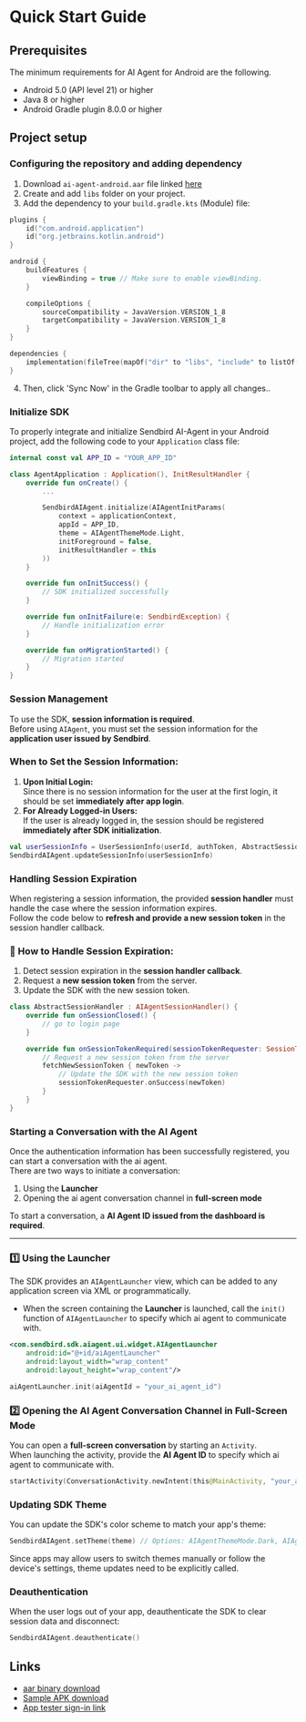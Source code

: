 # Quick Start Guide

## Prerequisites

The minimum requirements for AI Agent for Android are the following.

- Android 5.0 (API level 21) or higher
- Java 8 or higher
- Android Gradle plugin 8.0.0 or higher

## Project setup

### Configuring the repository and adding dependency
1. Download `ai-agent-android.aar` file linked [here]()
2. Create and add `libs` folder on your project.
3. Add the dependency to your `build.gradle.kts` (Module) file:
```kotlin
plugins {
    id("com.android.application")
    id("org.jetbrains.kotlin.android")
}

android {
    buildFeatures {
        viewBinding = true // Make sure to enable viewBinding.
    }

    compileOptions {
        sourceCompatibility = JavaVersion.VERSION_1_8
        targetCompatibility = JavaVersion.VERSION_1_8
    }
}

dependencies {
    implementation(fileTree(mapOf("dir" to "libs", "include" to listOf("*.aar"))))
}
```
4. Then, click 'Sync Now' in the Gradle toolbar to apply all changes..

### Initialize SDK
To properly integrate and initialize Sendbird AI-Agent in your Android project, add the following code to your `Application` class file:
```kotlin
internal const val APP_ID = "YOUR_APP_ID"

class AgentApplication : Application(), InitResultHandler {
    override fun onCreate() {
        ...

        SendbirdAIAgent.initialize(AIAgentInitParams(
            context = applicationContext,
            appId = APP_ID,
            theme = AIAgentThemeMode.Light,
            initForeground = false,
            initResultHandler = this
        ))
    }

    override fun onInitSuccess() {
        // SDK initialized successfully
    }

    override fun onInitFailure(e: SendbirdException) {
        // Handle initialization error
    }

    override fun onMigrationStarted() {
        // Migration started
    }
}
```

### Session Management
To use the SDK, **session information is required**.  
Before using `AIAgent`, you must set the session information for the **application user issued by Sendbird**.
### When to Set the Session Information:

1. **Upon Initial Login:**  
Since there is no session information for the user at the first login, it should be set **immediately after app login**.
2. **For Already Logged-in Users:**  
If the user is already logged in, the session should be registered **immediately after SDK initialization**.
```kotlin
val userSessionInfo = UserSessionInfo(userId, authToken, AbstractSessionHandler())
SendbirdAIAgent.updateSessionInfo(userSessionInfo)
```

### Handling Session Expiration

When registering a session information, the provided **session handler** must handle the case where the session information expires.  
Follow the code below to **refresh and provide a new session token** in the session handler callback.

### 🔹 How to Handle Session Expiration:
1. Detect session expiration in the **session handler callback**.
2. Request a **new session token** from the server.
3. Update the SDK with the new session token.
```kotlin
class AbstractSessionHandler : AIAgentSessionHandler() {
    override fun onSessionClosed() {
        // go to login page
    }

    override fun onSessionTokenRequired(sessionTokenRequester: SessionTokenRequester) {
        // Request a new session token from the server
        fetchNewSessionToken { newToken ->
            // Update the SDK with the new session token
            sessionTokenRequester.onSuccess(newToken)
        }
    }
}
```

### Starting a Conversation with the AI Agent

Once the authentication information has been successfully registered, you can start a conversation with the ai agent.  
There are two ways to initiate a conversation:
1. Using the **Launcher**
2. Opening the ai agent conversation channel in **full-screen mode**

To start a conversation, a **AI Agent ID issued from the dashboard is required**.

---

### 1️⃣ **Using the Launcher**
The SDK provides an `AIAgentLauncher` view, which can be added to any application screen via XML or programmatically.
- When the screen containing the **Launcher** is launched, call the `init()` function of `AIAgentLauncher` to specify which ai agent to communicate with.
```xml
<com.sendbird.sdk.aiagent.ui.widget.AIAgentLauncher
    android:id="@+id/aiAgentLauncher"
    android:layout_width="wrap_content"
    android:layout_height="wrap_content"/>
```
```kotlin
aiAgentLauncher.init(aiAgentId = "your_ai_agent_id")
```

### 2️⃣ Opening the AI Agent Conversation Channel in Full-Screen Mode

You can open a **full-screen conversation** by starting an `Activity`.  
When launching the activity, provide the **AI Agent ID** to specify which ai agent to communicate with.
```kotlin
startActivity(ConversationActivity.newIntent(this@MainActivity, "your_ai_agent_id"))
```

### Updating SDK Theme

You can update the SDK's color scheme to match your app's theme:
```kotlin
SendbirdAIAgent.setTheme(theme) // Options: AIAgentThemeMode.Dark, AIAgentThemeMode.Light
```

Since apps may allow users to switch themes manually or follow the device's settings, theme updates need to be explicitly called.

### Deauthentication

When the user logs out of your app, deauthenticate the SDK to clear session data and disconnect:

```kotlin
SendbirdAIAgent.deauthenticate()
```


## Links
- [aar binary download](https://github.com/sendbird/ai-agent-android/tree/feature/ai-agent-initial/output)
- [Sample APK download](https://github.com/sendbird/ai-agent-android/tree/feature/ai-agent-initial/output)
- [App tester sign-in link](https://appdistribution.firebase.dev/i/cc0fe59dbf6f00f8)
